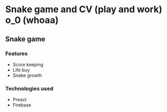 # Snake game and CV (play and work) o_0 (whoaa)

## Snake game

### Features

* Score keeping
* Life buy
* Snake growth

### Technologies used

* Preact
* Firebase
